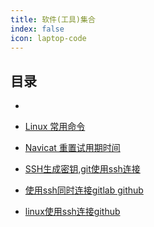 ```yaml
---
title: 软件(工具)集合
index: false
icon: laptop-code
---
```


## 目录
- <HopeIcon icon="home" color="red" />
<!-- - <HopeIcon icon="/logo.svg" size="4rem" /> -->
- [Linux 常用命令](liunx.md)

- [Navicat 重置试用期时间](navicat.md)

- [SSH生成密钥,git使用ssh连接](ssh.md)

- [使用ssh同时连接gitlab github](ssh2.md)

- [linux使用ssh连接github](ssh3.md)